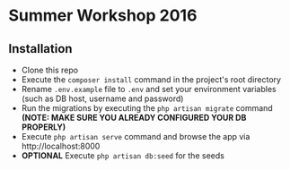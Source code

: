 # Summer Workshop 2016

## Installation
- Clone this repo
- Execute the `composer install` command in the project's root directory
- Rename `.env.example` file to `.env` and set your environment variables (such as DB host, username and password)
- Run the migrations by executing the `php artisan migrate` command **(NOTE: MAKE SURE YOU ALREADY CONFIGURED YOUR DB PROPERLY)**
- Execute `php artisan serve` command and browse the app via http://localhost:8000
- **OPTIONAL** Execute `php artisan db:seed` for the seeds